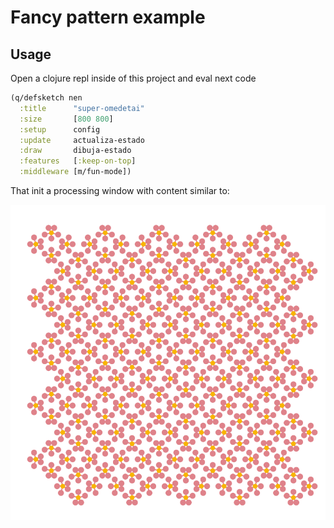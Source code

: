 # Fancy pattern example

## Usage

Open a clojure repl inside of this project and eval next code


``` clojure
(q/defsketch nen
  :title      "super-omedetai"
  :size       [800 800]
  :setup      config
  :update     actualiza-estado
  :draw       dibuja-estado
  :features   [:keep-on-top]
  :middleware [m/fun-mode])
```

That init a processing window with content similar to:

![Salida](out.png)

